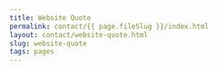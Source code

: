 ```yaml
---
title: Website Quote
permalink: contact/{{ page.fileSlug }}/index.html
layout: contact/website-quote.html
slug: website-quote
tags: pages
---
```



